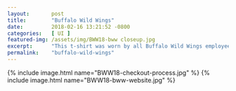 ```yaml
---
layout:       post
title:        "Buffalo Wild Wings"
date:         2018-02-16 13:21:52 -0800
categories:   [ UI ]
featured-img: /assets/img/BWW18-bww closeup.jpg
excerpt:      "This t-shirt was worn by all Buffalo Wild Wings employees at the 2013 Buffalo Wild Wings Bowl in Tempe, Arizona."
permalink:    "buffalo-wild-wings"
---
```


{% include image.html
	name="BWW18-checkout-process.jpg"
%}
{% include image.html
	name="BWW18-bww-website.jpg"
%}
